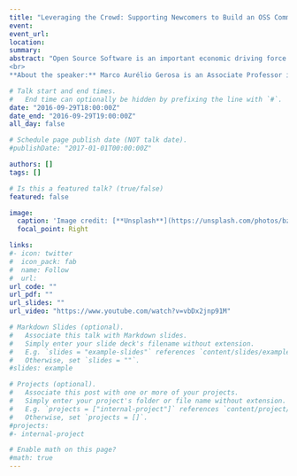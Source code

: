 ```yaml
---
title: "Leveraging the Crowd: Supporting Newcomers to Build an OSS Community"
event: 
event_url: 
location:
summary: 
abstract: "Open Source Software is an important economic driving force. Companies are aware of the benefits and are adopting OSS as a strategy, opening their source code. However, fostering an OSS developer community is challenging. Newcomers to OSS projects face many technical and social barriers and commonly drop out before making their first contribution. In this keynote, I will talk about how companies are opening their code, the barriers newcomers face to join OSS projects, and FLOSSCoach, a tool we developed to support newcomers first steps.
<br>
**About the speaker:** Marco Aurélio Gerosa is an Associate Professor in the Computer Science Department at the University of São Paulo (USP), Brazil. His research lies in the intersection between Software Engineering and Social Computing, focusing on the fields of empirical software engineering, mining software repositories, software evolution, and social dimensions of software development. He has published more than 150 peer-reviewed papers. He served as Program Chair at IEEE ICGSE 2016 and PC member in several conferences, such as ACM CSCW, SANER, MSR, etc. In addition to his research, he also coordinates award-winning open source projects."

# Talk start and end times.
#   End time can optionally be hidden by prefixing the line with `#`.
date: "2016-09-29T18:00:00Z"
date_end: "2016-09-29T19:00:00Z"
all_day: false

# Schedule page publish date (NOT talk date).
#publishDate: "2017-01-01T00:00:00Z"

authors: []
tags: []

# Is this a featured talk? (true/false)
featured: false

image:
  caption: 'Image credit: [**Unsplash**](https://unsplash.com/photos/bzdhc5b3Bxs)'
  focal_point: Right

links:
#- icon: twitter
#  icon_pack: fab
#  name: Follow
#  url: 
url_code: ""
url_pdf: ""
url_slides: ""
url_video: "https://www.youtube.com/watch?v=vbDx2jnp91M"

# Markdown Slides (optional).
#   Associate this talk with Markdown slides.
#   Simply enter your slide deck's filename without extension.
#   E.g. `slides = "example-slides"` references `content/slides/example-slides.md`.
#   Otherwise, set `slides = ""`.
#slides: example

# Projects (optional).
#   Associate this post with one or more of your projects.
#   Simply enter your project's folder or file name without extension.
#   E.g. `projects = ["internal-project"]` references `content/project/deep-learning/index.md`.
#   Otherwise, set `projects = []`.
#projects:
#- internal-project

# Enable math on this page?
#math: true
---
```


